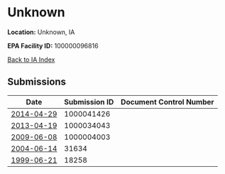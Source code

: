 # Unknown

**Location:** Unknown, IA

**EPA Facility ID:** 100000096816

[Back to IA Index](../../index.md)

## Submissions

| Date | Submission ID | Document Control Number |
|------|--------------|-------------------------|
| [2014-04-29](submissions/1000041426.md) | 1000041426 |  |
| [2013-04-19](submissions/1000034043.md) | 1000034043 |  |
| [2009-06-08](submissions/1000004003.md) | 1000004003 |  |
| [2004-06-14](submissions/31634.md) | 31634 |  |
| [1999-06-21](submissions/18258.md) | 18258 |  |
